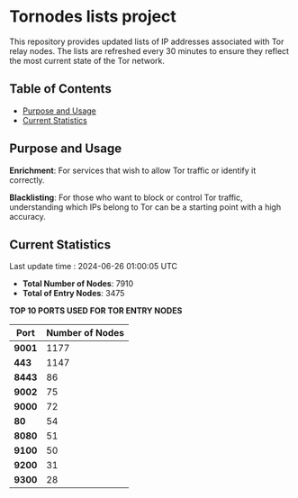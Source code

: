 # Tornodes lists project

This repository provides updated lists of IP addresses associated with Tor relay nodes. The lists are refreshed every 30 minutes to ensure they reflect the most current state of the Tor network.

## Table of Contents

- [Purpose and Usage](#purpose-and-usage)
- [Current Statistics](#current-statistics)


## Purpose and Usage

**Enrichment**: For services that wish to allow Tor traffic or identify it correctly.

**Blacklisting**: For those who want to block or control Tor traffic, understanding which IPs belong to Tor can be a starting point with a high accuracy.

## Current Statistics

Last update time : 2024-06-26 01:00:05 UTC

- **Total Number of Nodes**: 7910
- **Total of Entry Nodes**: 3475

**TOP 10 PORTS USED FOR TOR ENTRY NODES**

| **Port** | **Number of Nodes** |
|------|-----------------|
| **9001**   | 1177  |
| **443**   | 1147  |
| **8443**   | 86  |
| **9002**   | 75  |
| **9000**   | 72  |
| **80**   | 54  |
| **8080**   | 51  |
| **9100**   | 50  |
| **9200**   | 31  |
| **9300**   | 28  |

